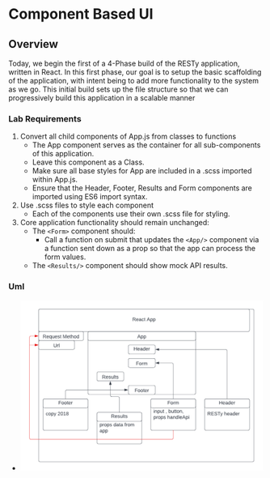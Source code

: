 # Component Based UI

## Overview
Today, we begin the first of a 4-Phase build of the RESTy application, written in React. In this first phase, our goal is to setup the basic scaffolding of the application, with intent being to add more functionality to the system as we go. This initial build sets up the file structure so that we can progressively build this application in a scalable manner

### Lab Requirements
1. Convert all child components of App.js from classes to functions
   - The App component serves as the container for all sub-components of this application.
   - Leave this component as a Class.
   - Make sure all base styles for App are included in a .scss imported within App.js.
   - Ensure that the Header, Footer, Results and Form components are imported using ES6 import syntax.
2. Use .scss files to style each component
   - Each of the components use their own .scss file for styling.
3. Core application functionality should remain unchanged:
   - The `<Form>` component should:
     - Call a function on submit that updates the `<App/>` component via a function sent down as a prop so that the app can process the form values.
   - The `<Results/>` component should show mock API results.

### Uml

- ![uml](./img/lab-26.png)
